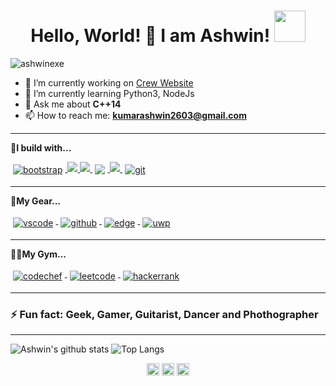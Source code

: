 <h1 align="center"> Hello, World! 👋 I am Ashwin! <img src="https://media.giphy.com/media/l1J9RFoDzCDrkqtEc/giphy.gif" width="50"> </h1>


<p align="left"><img src = "https://komarev.com/ghpvc/?username=ashwinexe" alt="ashwinexe"></p>

- 🔭 I’m currently working on [Crew Website](https://devonyes-beta.herokuapp.com)
- 🌱 I’m currently learning Python3, NodeJs
- 💬 Ask me about **C++14**
- 📫 How to reach me: **kumarashwin2603@gmail.com**
---
**🚧I build with...**
<p>
<a href="https://getbootstrap.com/">
    <img src="https://raw.githubusercontent.com/ashwinexe/ColoredBadges/master/svg/dev/frameworks/bootstrap.svg" alt="bootstrap" style="vertical-align:top; margin:4px">
  </a>
<a href="#">
<img src="https://raw.githubusercontent.com/ashwinexe/ColoredBadges/master/svg/dev/languages/css3.svg">
</a>
<a href="#">
<img src="https://raw.githubusercontent.com/ashwinexe/ColoredBadges/master/svg/dev/languages/html.svg">
</a>
<a href="#">
<img src="https://raw.githubusercontent.com/ashwinexe/ColoredBadges/master/svg/dev/languages/python.svg" style="vertical-align:top; margin:4px">
</a>
<a href="https://git-scm.com/">
<img src="https://raw.githubusercontent.com/ashwinexe/ColoredBadges/master/svg/dev/languages/js.svg">
</a>
<a href="https://git-scm.com">
        <img src="https://raw.githubusercontent.com/klaasnicolaas/ColoredBadges/prod/svg/dev/tools/git.svg" alt="git" style="vertical-align:top; margin:4px">
    </a>
</p>

---

**🧰My Gear...**
<p>
<a href="https://code.visualstudio.com/">
<img src="https://raw.githubusercontent.com/ashwinexe/ColoredBadges/master/svg/dev/tools/visualstudio_code.svg" alt="vscode" style="vertical-align:top; margin:4px">
</a>
<a href="github.com/ashwinexe">
<img src="https://raw.githubusercontent.com/klaasnicolaas/ColoredBadges/prod/svg/dev/services/github.svg" alt="github" style="vertical-align:top; margin:4px">
</a>
<a href="https://www.microsoft.com/en-us/edge">
<img src="https://raw.githubusercontent.com/klaasnicolaas/ColoredBadges/prod/svg/dev/misc/edge.svg" alt="edge" style="vertical-align:top; margin:4px">
</a>
<a href="github.com/ashwinexe">
<img src="https://raw.githubusercontent.com/klaasnicolaas/ColoredBadges/prod/svg/dev/frameworks/uwp.svg" alt="uwp" style="vertical-align:top; margin:4px">
</a>
</p>

---

**👩‍💻My Gym...**
<p>
<a href="https://www.codechef.com">
<img src="https://raw.githubusercontent.com/klaasnicolaas/ColoredBadges/prod/svg/dev/services/codechef.svg" alt="codechef" style="vertical-align:top; margin:4px">
</a>
<a href="https://www.leetcode.com">
<img src="https://raw.githubusercontent.com/klaasnicolaas/ColoredBadges/prod/svg/dev/services/leetcode.svg" alt="leetcode" style="vertical-align:top; margin:4px">
</a>
<a href="https://www.hackerrank.com">
<img src="https://raw.githubusercontent.com/klaasnicolaas/ColoredBadges/prod/svg/dev/services/hackerrank.svg" alt="hackerrank" style="vertical-align:top; margin:4px">
</a>
</p>

---

### ⚡ Fun fact: **Geek, Gamer, Guitarist, Dancer and Phothographer**

---

![Ashwin's github stats](https://github-readme-stats-beryl.vercel.app/api?username=ashwinexe&count_private=true&show_icons=true) ![Top Langs](https://github-readme-stats-beryl.vercel.app/api/top-langs/?username=ashwinexe&hide=Ruby,Shell&layout=compact)

<p align="center">
<a href="https://twitter.com/" target="blank"><img align="center" src="https://cdn.jsdelivr.net/npm/simple-icons@3.0.1/icons/twitter.svg" alt="ayushrout7" height="20" width="20" /></a>
<a href="https://linkedin.com/in/" target="blank"><img align="center" src="https://cdn.jsdelivr.net/npm/simple-icons@3.0.1/icons/linkedin.svg" alt="ayushrout" height="20" width="20" /></a>
<a href="https://instagram.com/ashwinexe" target="blank"><img align="center" src="https://cdn.jsdelivr.net/npm/simple-icons@3.0.1/icons/instagram.svg" alt="they_call_me_ayush" height="20" width="20" /></a>
</p>